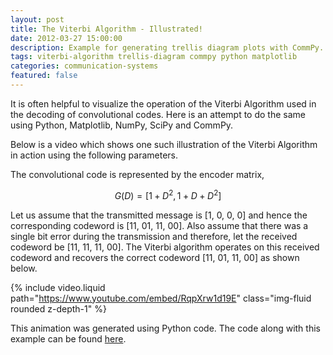 ```yaml
---
layout: post
title: The Viterbi Algorithm - Illustrated! 
date: 2012-03-27 15:00:00
description: Example for generating trellis diagram plots with CommPy. 
tags: viterbi-algorithm trellis-diagram commpy python matplotlib
categories: communication-systems
featured: false
---
```

It is often helpful to visualize the operation of the Viterbi Algorithm used in the decoding of convolutional codes. Here is an attempt to do the same using Python, Matplotlib, NumPy, SciPy and CommPy.

Below is a video which shows one such illustration of the Viterbi Algorithm in action using the following parameters.

The convolutional code is represented by the encoder matrix,

$$ G(D)=[1+D^2, 1+D+D^2] $$

Let us assume that the transmitted message is [1, 0, 0, 0] and hence the corresponding codeword is [11, 01, 11, 00]. Also assume that there was a single bit error during the transmission and therefore, let the received codeword be [11, 11, 11, 00]. The Viterbi algorithm operates on this received codeword and recovers the correct codeword [11, 01, 11, 00] as shown below.


{% include video.liquid path="https://www.youtube.com/embed/RqpXrw1d19E" class="img-fluid rounded z-depth-1" %}

This animation was generated using Python code. The code along with this example can be found [here](https://github.com/veeresht/viterbi-algorithm-animation).

